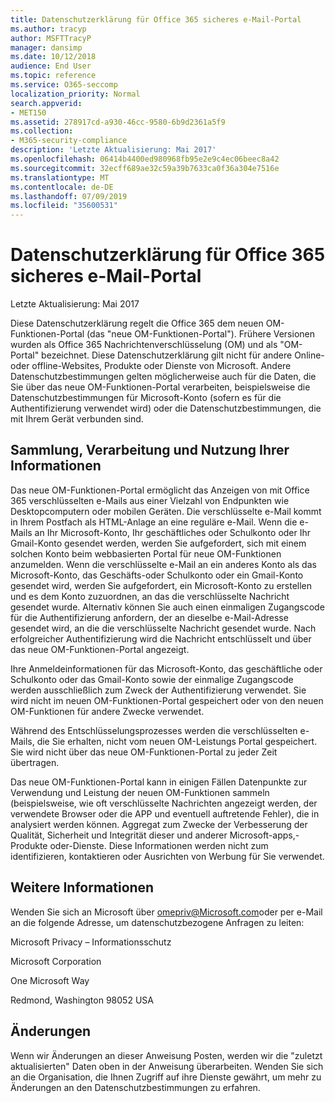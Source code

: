 ```yaml
---
title: Datenschutzerklärung für Office 365 sicheres e-Mail-Portal
ms.author: tracyp
author: MSFTTracyP
manager: dansimp
ms.date: 10/12/2018
audience: End User
ms.topic: reference
ms.service: O365-seccomp
localization_priority: Normal
search.appverid:
- MET150
ms.assetid: 278917cd-a930-46cc-9580-6b9d2361a5f9
ms.collection:
- M365-security-compliance
description: 'Letzte Aktualisierung: Mai 2017'
ms.openlocfilehash: 06414b4400ed980968fb95e2e9c4ec06beec8a42
ms.sourcegitcommit: 32ecff689ae32c59a39b7633ca0f36a304e7516e
ms.translationtype: MT
ms.contentlocale: de-DE
ms.lasthandoff: 07/09/2019
ms.locfileid: "35600531"
---
```

# <a name="privacy-statement-for-office-365-secure-email-portal"></a>Datenschutzerklärung für Office 365 sicheres e-Mail-Portal

Letzte Aktualisierung: Mai 2017
  
Diese Datenschutzerklärung regelt die Office 365 dem neuen OM-Funktionen-Portal (das "neue OM-Funktionen-Portal"). Frühere Versionen wurden als Office 365 Nachrichtenverschlüsselung (OM) und als "OM-Portal" bezeichnet. Diese Datenschutzerklärung gilt nicht für andere Online-oder offline-Websites, Produkte oder Dienste von Microsoft. Andere Datenschutzbestimmungen gelten möglicherweise auch für die Daten, die Sie über das neue OM-Funktionen-Portal verarbeiten, beispielsweise die Datenschutzbestimmungen für Microsoft-Konto (sofern es für die Authentifizierung verwendet wird) oder die Datenschutzbestimmungen, die mit Ihrem Gerät verbunden sind.
  
## <a name="collection-processing-and-use-of-your-information"></a>Sammlung, Verarbeitung und Nutzung Ihrer Informationen

Das neue OM-Funktionen-Portal ermöglicht das Anzeigen von mit Office 365 verschlüsselten e-Mails aus einer Vielzahl von Endpunkten wie Desktopcomputern oder mobilen Geräten. Die verschlüsselte e-Mail kommt in Ihrem Postfach als HTML-Anlage an eine reguläre e-Mail. Wenn die e-Mails an Ihr Microsoft-Konto, Ihr geschäftliches oder Schulkonto oder Ihr Gmail-Konto gesendet werden, werden Sie aufgefordert, sich mit einem solchen Konto beim webbasierten Portal für neue OM-Funktionen anzumelden. Wenn die verschlüsselte e-Mail an ein anderes Konto als das Microsoft-Konto, das Geschäfts-oder Schulkonto oder ein Gmail-Konto gesendet wird, werden Sie aufgefordert, ein Microsoft-Konto zu erstellen und es dem Konto zuzuordnen, an das die verschlüsselte Nachricht gesendet wurde. Alternativ können Sie auch einen einmaligen Zugangscode für die Authentifizierung anfordern, der an dieselbe e-Mail-Adresse gesendet wird, an die die verschlüsselte Nachricht gesendet wurde. Nach erfolgreicher Authentifizierung wird die Nachricht entschlüsselt und über das neue OM-Funktionen-Portal angezeigt.
  
Ihre Anmeldeinformationen für das Microsoft-Konto, das geschäftliche oder Schulkonto oder das Gmail-Konto sowie der einmalige Zugangscode werden ausschließlich zum Zweck der Authentifizierung verwendet. Sie wird nicht im neuen OM-Funktionen-Portal gespeichert oder von den neuen OM-Funktionen für andere Zwecke verwendet.
  
Während des Entschlüsselungsprozesses werden die verschlüsselten e-Mails, die Sie erhalten, nicht vom neuen OM-Leistungs Portal gespeichert. Sie wird nicht über das neue OM-Funktionen-Portal zu jeder Zeit übertragen.
  
Das neue OM-Funktionen-Portal kann in einigen Fällen Datenpunkte zur Verwendung und Leistung der neuen OM-Funktionen sammeln (beispielsweise, wie oft verschlüsselte Nachrichten angezeigt werden, der verwendete Browser oder die APP und eventuell auftretende Fehler), die in analysiert werden können. Aggregat zum Zwecke der Verbesserung der Qualität, Sicherheit und Integrität dieser und anderer Microsoft-apps,-Produkte oder-Dienste. Diese Informationen werden nicht zum identifizieren, kontaktieren oder Ausrichten von Werbung für Sie verwendet.
  
## <a name="for-more-information"></a>Weitere Informationen

Wenden Sie sich an Microsoft über [omepriv@Microsoft.com](mailto:omepriv@microsoft.com)oder per e-Mail an die folgende Adresse, um datenschutzbezogene Anfragen zu leiten:
  
Microsoft Privacy – Informationsschutz
  
Microsoft Corporation
  
One Microsoft Way
  
Redmond, Washington 98052 USA
  
## <a name="changes"></a>Änderungen

Wenn wir Änderungen an dieser Anweisung Posten, werden wir die "zuletzt aktualisierten" Daten oben in der Anweisung überarbeiten. Wenden Sie sich an die Organisation, die Ihnen Zugriff auf ihre Dienste gewährt, um mehr zu Änderungen an den Datenschutzbestimmungen zu erfahren.
  

